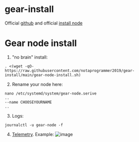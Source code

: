 # gear-install

Official [github](https://github.com/gear-tech) and official [install node](https://wiki.gear-tech.io/node/setting-up)

# Gear node install

   1. "no brain" install:
   
    . <(wget -qO- https://raw.githubusercontent.com/notaprogrammer2019/gear-install/main/gear-node-install.sh)
    
   2. Rename your node here:
   
    nano /etc/systemd/system/gear-node.serive
    ..
    --name CHOOSEYOURNAME 
    ..     
   3. Logs: 
   
    journalctl -u gear-node -f
    
   4. [Telemetry](https://telemetry.gear-tech.io/). Example: 
![image](https://user-images.githubusercontent.com/47750617/158787589-be2b293a-4b14-4187-9194-6ce54af6725d.png)
